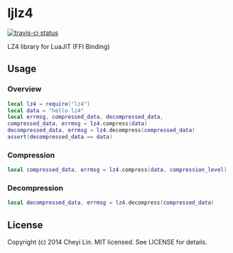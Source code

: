 ljlz4
=====

[![travis-ci status](https://travis-ci.org/CheyiLin/ljlz4.svg?branch=master)](https://travis-ci.org/CheyiLin/ljlz4)

LZ4 library for LuaJIT (FFI Binding)

## Usage

### Overview

```lua
local lz4 = require("lz4")
local data = "hello lz4"
local errmsg, compressed_data, decompressed_data,
compressed_data, errmsg = lz4.compress(data)
decompressed_data, errmsg = lz4.decompress(compressed_data)
assert(decompressed_data == data)
```

### Compression

```lua
local compressed_data, errmsg = lz4.compress(data, compression_level)
```

### Decompression

```lua
local decompressed_data, errmsg = lz4.decompress(compressed_data)
```

License
-------

Copyright (c) 2014 Cheyi Lin.
MIT licensed. See LICENSE for details.
